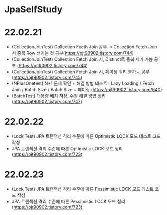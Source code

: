 # JpaSelfStudy



# 22.02.21
- (CollectionJoinTest) Collection Fecth Join 공부 → Collection Fetch Join 시 중복 Row 생기는 것 공부(https://ojt90902.tistory.com/744)
- (CollectionJoinTest) Collection Fetch Join 시, Distinct로 중복 제거 가능 공부 (https://ojt90902.tistory.com/744)
- (CollectionJoinTest) Collection Fetch Join 시, 페이징 쿼리 불가능 공부(https://ojt90902.tistory.com/745)
- (NPlusOnetest) N+1 문제 확인 + 해결 방법 테스트 : Lazy Loading / Fetch Join /  Batch Size / Batch Size + 페이징 (https://ojt90902.tistory.com/640)
- (BatchTest) 대용량 배치 저장, 수정 해결 방법 정리(https://ojt90902.tistory.com/747)

# 22.02.22
- (Lock Test) JPA 트랜잭션 격리 수준에 따른 Optimistic LOCK 모드 테스트 코드 작성
- JPA 트랜잭션 격리 수준에 따른 Optimistic LOCK 모드 정리 (https://ojt90902.tistory.com/723)

# 22.02.23
- (Lock Test) JPA 트랜잭션 격리 수준에 따른 Pessimistic LOCK 모드 테스트 코드 작성
- JPA 트랜잭션 격리 수준에 따른 Pessimistic LOCK 모드 정리 (https://ojt90902.tistory.com/723)
